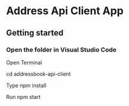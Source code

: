 # Address Api Client App

## Getting started

### Open the folder in Visual Studio Code

Open Terminal

cd addressbook-api-client

Type npm install


Run npm start

